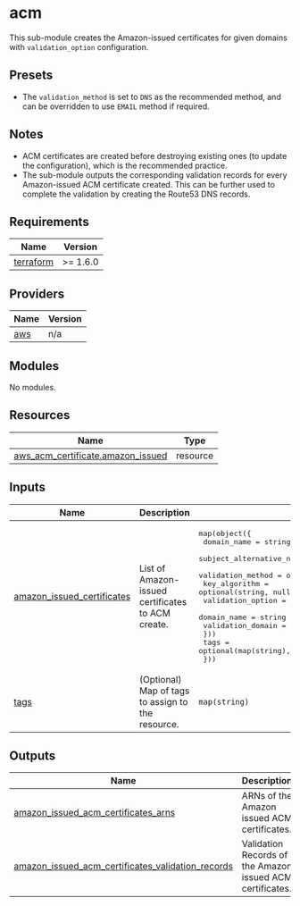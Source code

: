 <!-- BEGIN_TF_DOCS -->
# acm

This sub-module creates the Amazon-issued certificates for given domains with `validation_option` configuration.

## Presets

- The `validation_method` is set to `DNS` as the recommended method, and can be overridden to use `EMAIL` method if required.

## Notes

- ACM certificates are created before destroying existing ones (to update the configuration), which is the recommended practice.
- The sub-module outputs the corresponding validation records for every Amazon-issued ACM certificate created. This can be further used to complete the validation by creating the Route53 DNS records.

## Requirements

| Name | Version |
|------|---------|
| <a name="requirement_terraform"></a> [terraform](#requirement\_terraform) | >= 1.6.0 |

## Providers

| Name | Version |
|------|---------|
| <a name="provider_aws"></a> [aws](#provider\_aws) | n/a |

## Modules

No modules.

## Resources

| Name | Type |
|------|------|
| [aws_acm_certificate.amazon_issued](https://registry.terraform.io/providers/hashicorp/aws/latest/docs/resources/acm_certificate) | resource |

## Inputs

| Name | Description | Type | Default | Required |
|------|-------------|------|---------|:--------:|
| <a name="input_amazon_issued_certificates"></a> [amazon\_issued\_certificates](#input\_amazon\_issued\_certificates) | List of Amazon-issued certificates to ACM create. | <pre>map(object({<br>    domain_name               = string<br>    subject_alternative_names = optional(list(string), [])<br>    validation_method         = optional(string, "DNS")<br>    key_algorithm             = optional(string, null)<br>    validation_option = optional(object({<br>      domain_name       = string<br>      validation_domain = string<br>    }))<br>    tags = optional(map(string), {})<br>  }))</pre> | `{}` | no |
| <a name="input_tags"></a> [tags](#input\_tags) | (Optional) Map of tags to assign to the resource. | `map(string)` | `{}` | no |

## Outputs

| Name | Description |
|------|-------------|
| <a name="output_amazon_issued_acm_certificates_arns"></a> [amazon\_issued\_acm\_certificates\_arns](#output\_amazon\_issued\_acm\_certificates\_arns) | ARNs of the Amazon issued ACM certificates. |
| <a name="output_amazon_issued_acm_certificates_validation_records"></a> [amazon\_issued\_acm\_certificates\_validation\_records](#output\_amazon\_issued\_acm\_certificates\_validation\_records) | Validation Records of the Amazon issued ACM certificates. |
<!-- END_TF_DOCS -->
